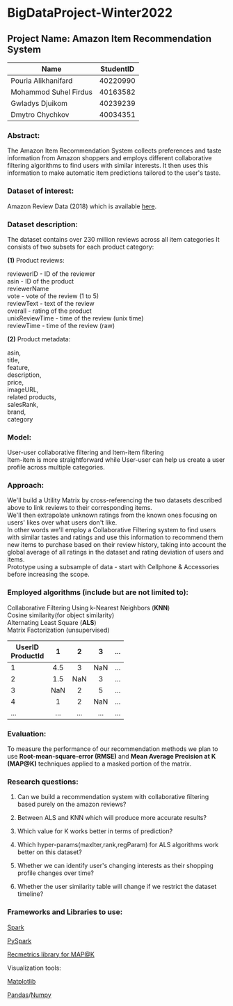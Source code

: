# BigDataProject-Winter2022

## Project Name: Amazon Item Recommendation System

| Name                  | StudentID |  
|-----------------------|:---------:|
| Pouria Alikhanifard   | 40220990  | 
| Mohammod Suhel Firdus | 40163582  |  
| Gwladys Djuikom       | 40239239  |
| Dmytro Chychkov       | 40034351  | 


### Abstract:
The Amazon Item Recommendation System collects preferences and taste information from Amazon shoppers and employs different collaborative filtering algorithms 
to find users with similar interests. It then uses this information to make automatic item predictions tailored to the user's taste.

### Dataset of interest: 
Amazon Review Data (2018) which is available [here](https://nijianmo.github.io/amazon/index.html).

### Dataset description:
The dataset contains over 230 million reviews across all item categories 
It consists of two subsets for each product category: <br> 

**(1)** Product reviews: <br>

reviewerID - ID of the reviewer <br>
asin - ID of the product<br>
reviewerName<br>
vote - vote of the review (1 to 5) <br>
reviewText - text of the review <br> 
overall - rating of the product <br>
unixReviewTime - time of the review (unix time) <br>
reviewTime - time of the review (raw) <br>

**(2)** Product metadata:

asin,<br>
title,<br>
feature,<br>
description,<br>
price,<br>
imageURL,<br>
related products,<br>
salesRank,<br>
brand,<br>
category

### Model: 
User-user collaborative filtering and Item-item filtering <br>
Item-item is more straightforward while User-user can help us create a user profile across multiple categories.

### Approach:
We'll build a Utility Matrix by cross-referencing the two datasets described above to link reviews to their corresponding items.<br>
We'll then extrapolate unknown ratings from the known ones focusing on users' likes over what users don't like.<br>
In other words we'll employ a Collaborative Filtering system to find users with similar tastes and ratings and use this information to recommend them new items to purchase based on their review history, taking into account the global average of all ratings in the dataset and rating deviation of users and items.<br> 
Prototype using a subsample of data - start with Cellphone & Accessories before increasing the scope.<br> 

### Employed algorithms (include but are not limited to): <br>
Collaborative Filtering Using k-Nearest Neighbors (**KNN**) <br>
Cosine similarity(for object similarity) <br>
Alternating Least Square (**ALS**) <br>
Matrix Factorization (unsupervised) <br>


| UserID<br/>ProductId |  1  |  2  |  3  | ... |
|----------------------|:---:|:---:|:---:|:---:|
| 1                    | 4.5 |  3  | NaN | ... |
| 2                    | 1.5 |  NaN  |  3  | ... |
| 3                    |  NaN  |  2  |  5  | ... |
| 4                    |  1  |  2  | NaN | ... |
| ...                  | ... | ... | ... | ... |

### Evaluation: 
To measure the performance of our recommendation methods we plan to use <b>Root-mean-square-error (RMSE)</b> and <b>Mean Average Precision at K (MAP@K)</b> techniques applied to a masked portion of the matrix.

### Research questions: 

1) Can we build a recommendation system with collaborative filtering based purely on the amazon reviews?<br>

2) Between ALS and KNN which will produce more accurate results?<br>

3) Which value for K works better in terms of prediction?<br>

4) Which hyper-params(maxIter,rank,regParam) for ALS algorithms work better on this dataset?<br>

5) Whether we can identify user's changing interests as their shopping profile changes over time?<br>

6) Whether the user similarity table will change if we restrict the dataset timeline?

### Frameworks and Libraries to use:

[Spark](https://spark.apache.org/docs/latest/)

[PySpark](https://spark.apache.org/docs/latest/api/python/)

[Recmetrics library for MAP@K](https://github.com/statisticianinstilettos/recmetrics)

Visualization tools:<br>

[Matplotlib](https://matplotlib.org/) 

[Pandas](https://pandas.pydata.org)/[Numpy](https://numpy.org/) 
